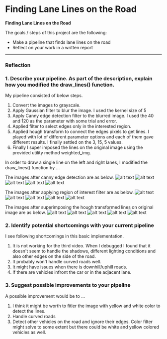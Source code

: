 # **Finding Lane Lines on the Road** 

**Finding Lane Lines on the Road**

The goals / steps of this project are the following:
* Make a pipeline that finds lane lines on the road
* Reflect on your work in a written report


[//]: # (Image References)

[image1]: ./examples/grayscale.jpg "Grayscale"

[can_image1]: ./output_images_can/solidWhiteCurve.jpg "solidWhiteCurve"
[can_image2]: ./output_images_can/solidWhiteRight.jpg "solidWhiteRight"
[can_image3]: ./output_images_can/solidYellowCurve.jpg "solidYellowCurve"
[can_image4]: ./output_images_can/solidYellowCurve2.jpg "solidYellowCurve2"
[can_image5]: ./output_images_can/solidYellowLeft.jpg "solidYellowLeft"
[can_image6]: ./output_images_can/whiteCarLaneSwitch.jpg "whiteCarLaneSwitch"

[reg_image1]: ./output_images_reg/solidWhiteCurve.jpg "solidWhiteCurve"
[reg_image2]: ./output_images_reg/solidWhiteRight.jpg "solidWhiteRight"
[reg_image3]: ./output_images_reg/solidYellowCurve.jpg "solidYellowCurve"
[reg_image4]: ./output_images_reg/solidYellowCurve2.jpg "solidYellowCurve2"
[reg_image5]: ./output_images_reg/solidYellowLeft.jpg "solidYellowLeft"
[reg_image6]: ./output_images_reg/whiteCarLaneSwitch.jpg "whiteCarLaneSwitch"

[fin_image1]: ./output_images_fin/solidWhiteCurve.jpg "solidWhiteCurve"
[fin_image2]: ./output_images_fin/solidWhiteRight.jpg "solidWhiteRight"
[fin_image3]: ./output_images_fin/solidYellowCurve.jpg "solidYellowCurve"
[fin_image4]: ./output_images_fin/solidYellowCurve2.jpg "solidYellowCurve2"
[fin_image5]: ./output_images_fin/solidYellowLeft.jpg "solidYellowLeft"
[fin_image6]: ./output_images_fin/whiteCarLaneSwitch.jpg "whiteCarLaneSwitch"

---

### Reflection

### 1. Describe your pipeline. As part of the description, explain how you modified the draw_lines() function.

My pipeline consisted of below steps. 

  1. Convert the images to grayscale.
  2. Apply Gaussian filter to blur the image. I used the kernel size of 5
  3. Apply Canny edge detection filter to the blurred image. I used the 40 and 120 as the parameter with some trial and error.
  4. Applied filter to select edges only in the interested region.
  5. Applied hough transform to connect the edges pixels to get lines. I played with lot of different parameter options and each of them gave different results. I finally settled on the 3, 15, 5 values.
  6. Finally I super imposed the lines on the original image using the provided utility method weighted_img.

In order to draw a single line on the left and right lanes, I modified the draw_lines() function by ...

The images after canny edge detection are as below.
![alt text][can_image1]
![alt text][can_image2]
![alt text][can_image3]
![alt text][can_image4]
![alt text][can_image5]

The images after applying region of interest filter are as below.
![alt text][reg_image1]
![alt text][reg_image2]
![alt text][reg_image3]
![alt text][reg_image4]
![alt text][reg_image5]


The images after superimposing the hough transformed lines on original image are as below.
![alt text][fin_image1]
![alt text][fin_image2]
![alt text][fin_image3]
![alt text][fin_image4]
![alt text][fin_image5]



### 2. Identify potential shortcomings with your current pipeline

I see following shortcomings in this basic implementation.

1. It is not working for the third video. When I debugged I found that it doesn't seem to handle the shadows, different lighting conditions and also other edges on the side of the road.
2. It probably won't handle curved roads well.
3. It might have issues when there is downhill/uphill roads.
4. If there are vehicles infront the car or in the adjacent lane.

### 3. Suggest possible improvements to your pipeline

A possible improvement would be to ...
1. I think it might be worth to fitler the image with yellow and white color to detect the lines.
2. Handle curved roads
3. Detect other vehicles on the road and ignore their edges. Color filter might solve to some extent but there could be white and yellow colored vehicles as well.

